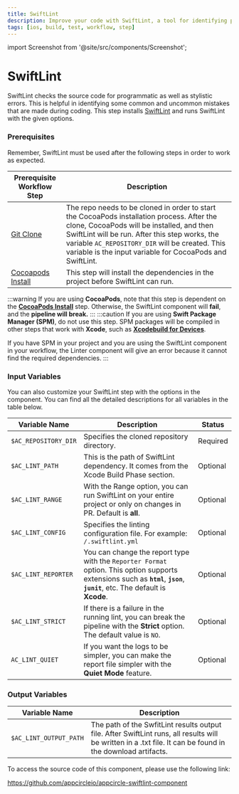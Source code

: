 ```yaml
---
title: SwiftLint
description: Improve your code with SwiftLint, a tool for identifying programmatic and stylistic errors. Prerequisites include Git Clone and Cocoapods Install.
tags: [ios, build, test, workflow, step]
---
```


import Screenshot from '@site/src/components/Screenshot';

# SwiftLint
SwiftLint checks the source code for programmatic as well as stylistic errors. This is helpful in identifying some common and uncommon mistakes that are made during coding. This step installs [SwiftLint](https://github.com/realm/SwiftLint/) and runs SwiftLint with the given options. 

### Prerequisites

Remember, SwiftLint must be used after the following steps in order to work as expected.

| Prerequisite Workflow Step                      | Description                                     |
|-------------------------------------------------|-------------------------------------------------|
| [Git Clone](https://docs.appcircle.io/workflows/common-workflow-steps/#git-clone) | The repo needs to be cloned in order to start the CocoaPods installation process. After the clone, CocoaPods will be installed, and then SwiftLint will be run. After this step works, the variable `AC_REPOSITORY_DIR` will be created. This variable is the input variable for CocoaPods and SwiftLint. |
| [Cocoapods Install](https://docs.appcircle.io/workflows/ios-specific-workflow-steps#cocoapods-install)| This step will install the dependencies in the project before SwiftLint can run. |

<Screenshot url='https://cdn.appcircle.io/docs/assets/BE2613-lint_order.png' />

:::warning
If you are using **CocoaPods**, note that this step is dependent on the [**CocoaPods Install**](https://docs.appcircle.io/workflows/ios-specific-workflow-steps#cocoapods-install) step. Otherwise, the SwiftLint component will **fail**, and the **pipeline will break.**
:::
:::caution
If you are using **Swift Package Manager (SPM)**, do not use this step. SPM packages will be compiled in other steps that work with **Xcode**, such as [**Xcodebuild for Devices**](https://docs.appcircle.io/workflows/ios-specific-workflow-steps#xcodebuild-for-devices-archive--export).

If you have SPM in your project and you are using the SwiftLint component in your workflow, the Linter component will give an error because it cannot find the required dependencies.
:::

### Input Variables

You can also customize your SwiftLint step with the options in the component. You can find all the detailed descriptions for all variables in the table below.

<Screenshot url='https://cdn.appcircle.io/docs/assets/BE2613-lintInput.png' />

| Variable Name                 | Description                                    | Status |
|-------------------------------|------------------------------------------------|--------|
| `$AC_REPOSITORY_DIR`         | Specifies the cloned repository directory. | Required |
| `$AC_LINT_PATH`               | This is the path of SwiftLint dependency. It comes from the Xcode Build Phase section. | Optional |
| `$AC_LINT_RANGE`              | With the Range option, you can run SwiftLint on your entire project or only on changes in PR. Default is **all**. | Optional |
| `$AC_LINT_CONFIG`             | Specifies the linting configuration file. For example: `/.swiftlint.yml` | Optional |
| `$AC_LINT_REPORTER`           | You can change the report type with the `Reporter Format` option. This option supports extensions such as **`html`**, **`json`**, **`junit`**, etc. The default is **Xcode**. | Optional |
| `$AC_LINT_STRICT`             | If there is a failure in the running lint, you can break the pipeline with the **Strict** option. The default value is `NO`. | Optional |
| `AC_LINT_QUIET`               | If you want the logs to be simpler, you can make the report file simpler with the **Quiet Mode** feature. | Optional |

### Output Variables

| Variable Name                 | Description                                    |
|-------------------------------|------------------------------------------------|
| `$AC_LINT_OUTPUT_PATH`        | The path of the SwfitLint results output file. After SwiftLint runs, all results will be written in a .txt file. It can be found in the download artifacts. |

To access the source code of this component, please use the following link:

https://github.com/appcircleio/appcircle-swiftlint-component